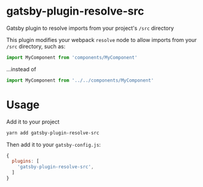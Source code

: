 # gatsby-plugin-resolve-src
Gatsby plugin to resolve imports from your project's `/src` directory

This plugin modifies your webpack `resolve` node to allow imports from your `/src` directory, such as:

```js
import MyComponent from 'components/MyComponent'
```

...instead of

```js
import MyComponent from '../../components/MyComponent'
```

# Usage

Add it to your project

```sh
yarn add gatsby-plugin-resolve-src
```

Then add it to your `gatsby-config.js`:

```js
{
  plugins: [
    'gatsby-plugin-resolve-src',
  ]
}
```

